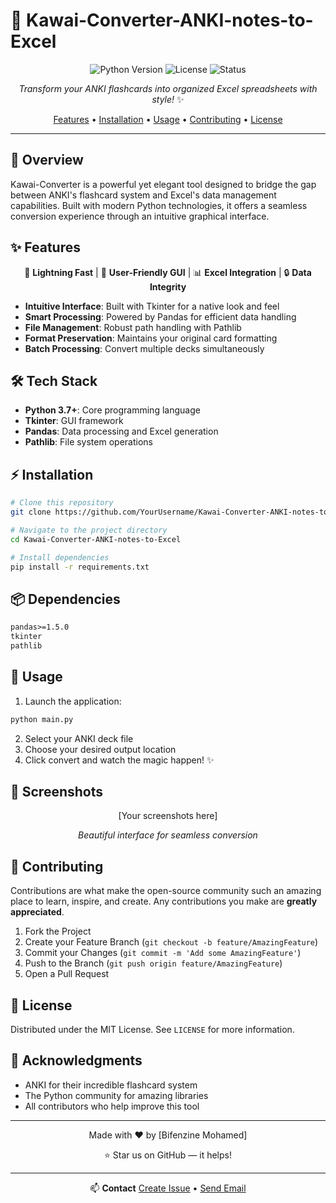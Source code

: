 

# 🎯 Kawai-Converter-ANKI-notes-to-Excel

<div align="center">

![Python Version](https://img.shields.io/badge/python-3.7%2B-blue.svg)
![License](https://img.shields.io/badge/license-MIT-green.svg)
![Status](https://img.shields.io/badge/status-active-success.svg)

*Transform your ANKI flashcards into organized Excel spreadsheets with style!* ✨

[Features](#features) • [Installation](#installation) • [Usage](#usage) • [Contributing](#contributing) • [License](#license)

</div>

---

## 🌟 Overview

Kawai-Converter is a powerful yet elegant tool designed to bridge the gap between ANKI's flashcard system and Excel's data management capabilities. Built with modern Python technologies, it offers a seamless conversion experience through an intuitive graphical interface.

## ✨ Features

<div align="center">

🚀 **Lightning Fast** | 🎨 **User-Friendly GUI** | 📊 **Excel Integration** | 🔒 **Data Integrity**

</div>

- **Intuitive Interface**: Built with Tkinter for a native look and feel
- **Smart Processing**: Powered by Pandas for efficient data handling
- **File Management**: Robust path handling with Pathlib
- **Format Preservation**: Maintains your original card formatting
- **Batch Processing**: Convert multiple decks simultaneously

## 🛠️ Tech Stack

- **Python 3.7+**: Core programming language
- **Tkinter**: GUI framework
- **Pandas**: Data processing and Excel generation
- **Pathlib**: File system operations

## ⚡ Installation

```bash
# Clone this repository
git clone https://github.com/YourUsername/Kawai-Converter-ANKI-notes-to-Excel.git

# Navigate to the project directory
cd Kawai-Converter-ANKI-notes-to-Excel

# Install dependencies
pip install -r requirements.txt
```

## 📦 Dependencies

```txt
pandas>=1.5.0
tkinter
pathlib
```

## 🚀 Usage

1. Launch the application:
```bash
python main.py
```

2. Select your ANKI deck file
3. Choose your desired output location
4. Click convert and watch the magic happen! ✨

## 📸 Screenshots

<div align="center">
[Your screenshots here]

*Beautiful interface for seamless conversion*
</div>

## 🤝 Contributing

Contributions are what make the open-source community such an amazing place to learn, inspire, and create. Any contributions you make are **greatly appreciated**.

1. Fork the Project
2. Create your Feature Branch (`git checkout -b feature/AmazingFeature`)
3. Commit your Changes (`git commit -m 'Add some AmazingFeature'`)
4. Push to the Branch (`git push origin feature/AmazingFeature`)
5. Open a Pull Request

## 📝 License

Distributed under the MIT License. See `LICENSE` for more information.

## 🎉 Acknowledgments

- ANKI for their incredible flashcard system
- The Python community for amazing libraries
- All contributors who help improve this tool

---

<div align="center">

Made with ❤️ by [Bifenzine Mohamed]

⭐ Star us on GitHub — it helps!

</div>

---

<div align="center">

📫 **Contact**
[Create Issue](https://github.com/Bifenzine/Kawai-Converter-ANKI-notes-to-Excel/issues) • [Send Email](bifenzinemohamed7@gmail.com)

</div>
